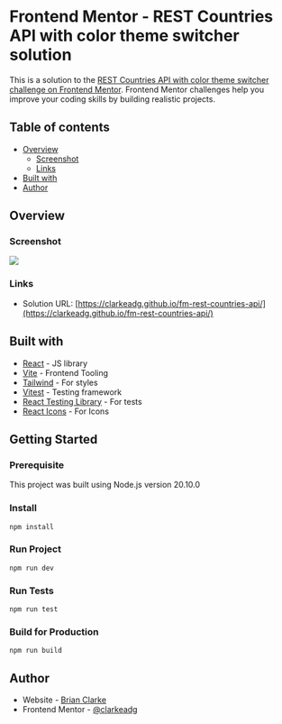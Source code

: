 # Frontend Mentor - REST Countries API with color theme switcher solution

This is a solution to the [REST Countries API with color theme switcher challenge on Frontend Mentor](https://www.frontendmentor.io/challenges/rest-countries-api-with-color-theme-switcher-5cacc469fec04111f7b848ca). Frontend Mentor challenges help you improve your coding skills by building realistic projects.   

## Table of contents

- [Overview](#overview)
  - [Screenshot](#screenshot)
  - [Links](#links)
- [Built with](#built-with)
- [Author](#author)

## Overview

### Screenshot

![](https://clarkeadg.github.io/fm-rest-countries-api/images/screenshot.jpg)

### Links

- Solution URL: [https://clarkeadg.github.io/fm-rest-countries-api/](https://clarkeadg.github.io/fm-rest-countries-api/)

## Built with

- [React](https://reactjs.org/) - JS library
- [Vite](https://vitejs.dev/) - Frontend Tooling
- [Tailwind](https://tailwindcss.com/) - For styles
- [Vitest](https://vitest.dev/) - Testing framework
- [React Testing Library](https://testing-library.com/docs/react-testing-library/intro/) - For tests
- [React Icons](https://react-icons.github.io/react-icons//) - For Icons

## Getting Started

### Prerequisite
This project was built using Node.js version 20.10.0

### Install
```
npm install
```

### Run Project
```
npm run dev
```

### Run Tests
```
npm run test
```

### Build for Production
```
npm run build
```

## Author

- Website - [Brian Clarke](https://www.clarkeanimation.com)
- Frontend Mentor - [@clarkeadg](https://www.frontendmentor.io/profile/clarkeadg)


